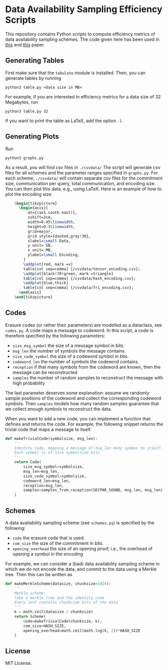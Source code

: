 # Data Availability Sampling Efficiency Scripts
This repository contains Python scripts to compute efficiency metrics of data availability sampling schemes. The code given here has been used in [this](https://eprint.iacr.org/2023/1079.pdf) and [this](https://eprint.iacr.org/2024/248.pdf) paper.

## Generating Tables
First make sure that the `tabulate` module is installed.
Then, you can generate tables by running
```
python3 table.py <data size in MB>
```
For example, if you are interested in efficiency metrics for a data size of 32 Megabytes, run
```
python3 table.py 32
```
If you want to print the table as LaTeX, add the option `-l`.

## Generating Plots
Run
```
python3 graphs.py
```
As a result, you will find csv files in `./csvdata/`
The script will generate csv files for all schemes and the parameter ranges specified in `graphs.py`.
For each scheme, `./csvdata/` will contain separate csv files for the commitment size, communication per query, total communication, and encoding size.
You can then plot this data, e.g., using LaTeX. 
Here is an example of how to plot the encoding size:
```latex
	\begin{tikzpicture}
      \begin{axis}[
          at={(ax1.south east)},
          xshift=2cm,
          width=0.45\linewidth,
          height=0.3\linewidth,
          grid=major,
          grid style={dashed,gray!30},
          xlabel=\small Data,
          y unit= GB,
          x unit= MB,
          ylabel=\small Encoding,
        ]
        \addplot[red, mark =x]
        table[col sep=comma] {/csvdata/tensor_encoding.csv};
        \addplot[black!70!green, mark =triangle]
        table[col sep=comma] {/csvdata/hash_encoding.csv};
        \addplot[blue,thick]
        table[col sep=comma] {/csvdata/fri_encoding.csv};
      \end{axis}
    \end{tikzpicture}
```

## Codes
Erasure codes (or rather their parameters) are modelled as a dataclass, see `codes.py`.
A code maps a message to codeword. In this script, a code is therefore specified by the following parameters:
- `size_msg_symbol` the size of a message symbol in bits.
- `msg_len` the number of symbols the message contains. 
- `size_code_symbol` the size of a codeword symbol in bits.
- `codeword_len` the number of symbols the codeword contains. 
- `reception` if that many symbols from the codeword are known, then the message can be reconstructed
- `samples` the number of random samples to reconstruct the message with high probability

The last parameter deserves some explanation: assume we randomly sample positions of the codeword and collect the corresponding codeword symbols. Then `samples` models how many random samples guarantee that we collect enough symbols to reconstruct the data. 

When you want to add a new code, you can implement a function that defines and returns the code.
For example, the following snippet returns the trivial code that maps a message to itself:
```python
def makeTrivialCode(symbolsize, msg_len):
    '''
    Identity Code, mapping a message of msg_len many symbos to itself.
    Each symbol is of size symbolsize bits
    '''
    return Code(
        size_msg_symbol=symbolsize,
        msg_len=msg_len,
        size_code_symbol=symbolsize,
        codeword_len=msg_len,
        reception=msg_len,
        samples=samples_from_reception(SECPAR_SOUND, msg_len, msg_len)
    )
```

## Schemes
A data availability sampling scheme (see `schemes.py`) is specified by the following:
- `code` the erasure code that is used.
- `com_size` the size of the commitment in bits.
- `opening_overhead` the size of an opening proof, i.e., the overhead of opening a symbol in the encoding

For example, we can consider a (bad) data availability sampling scheme in which we do not encode the data, and commit to the data using a Merkle tree. Then this can be written as
```python
def makeMerkleScheme(datasize, chunksize=1024):
    '''
    Merkle scheme:
    Take a merkle tree and the identity code
    Every leaf contains chunksize bits of the data
    '''
    k = math.ceil(datasize / chunksize)
    return Scheme(
        code=makeTrivialCode(chunksize, k),
        com_size=HASH_SIZE,
        opening_overhead=math.ceil(math.log(k, 2))*HASH_SIZE
    )
```

## License
MIT License.

